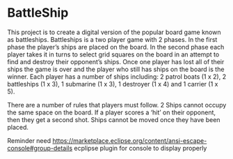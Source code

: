 # BattleShip

This project is to create a digital version of the popular board game known as battleships. Battleships is a two player game with 2 phases. In the first phase the player’s ships are placed on the board. In the second phase each player takes it in turns to select grid squares on the board in an attempt to find and destroy their opponent’s ships. Once one player has lost all of their ships the game is over and the player who still has ships on the board is the winner. Each player has a number of ships including: 2 patrol boats (1 x 2), 2 battleships (1 x 3), 1 submarine (1 x 3), 1 destroyer (1 x 4) and 1 carrier (1 x 5).

There are a number of rules that players must follow. 2 Ships cannot occupy the same space on the board. If a player scores a ‘hit’ on their opponent, then they get a second shot. Ships cannot be moved once they have been placed.

Reminder need https://marketplace.eclipse.org/content/ansi-escape-console#group-details ecplipse plugin for console to display properly

